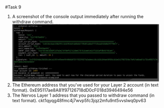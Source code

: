 #Task 9
1. A screenshot of the console output immediately after running the withdraw command.
![withdrawal](./withdrawl.png)
2. The Ethereum address that you've used for your Layer 2 account (in text format).
0xE95117ae8A81f97126718dD0cF018d3946494e56
3. The Nervos Layer 1 address that you passed to withdraw command (in text format).
ckt1qyqg48fmc4j7wvp5fc3jqz2mfu9nt5vvslwq0pv63

